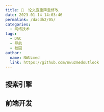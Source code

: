 ```yaml
---
title: 💉  论文查重降重修改
date: 2023-01-14 14:03:46
permalink: /dacdh2/05/
categories: 
  - 网络技术
tags: 
  - DAC
  - 导航
  - 校园
author: 
  name: NWUzmed
  link: https://github.com/nwuzmedoutlook
---
```


## 搜索引擎

<ClientOnly>
  <Card :cardData="cardData0" :cardListSize=4 carTitlColor="#000" carHoverColor="#000" />
</ClientOnly>

## 前端开发

<ClientOnly>
  <Card :cardData="cardData1" :cardListSize=4 carTitlColor="#000" carHoverColor="#000" />
</ClientOnly>

<script>
export default {
  data() {
    return {
      cardData0: [
        {
          id: "0",
          cardSrc: "http://www.baidu.com/",
          cardName: "百度",
          cardContent:
            "百度——全球最大的中文搜索引擎及最大的中文网站，全球领先的人工智能公司",
        },
{cardSrc: "http://vpcs.cqvip.com/", cardImgSrc: "https://api.xinac.net/icon/?url=http://vpcs.cqvip.com/", cardName: "维普论文检测【官方网站】", cardContent: "论文查重，毕业论文抄袭检测，24小时自助检测",},
{cardSrc: "http://check.wanfangdata.com.cn/", cardImgSrc: "https://api.xinac.net/icon/?url=http://check.wanfangdata.com.cn/", cardName: "万方检测", cardContent: "文献相似性检测服务",},
{cardSrc: "http://check7.cnki.net/", cardImgSrc: "https://api.xinac.net/icon/?url=http://check7.cnki.net/", cardName: "CNKI科研诚信管理系统研究中心", cardContent: "知网学术不端检测仅向机构提供服务，不向个人开放",},
{cardSrc: "只做推荐，请自行辨别真伪，不要盲目使用", cardImgSrc: "https://api.xinac.net/icon/?url=只做推荐，请自行辨别真伪，不要盲目使用", cardName: "慎用排在此后的查重系统", cardContent: "只做推荐，请自行辨别真伪，不要盲目使用",},
{cardSrc: "http://gdcha.oadds.cn/", cardImgSrc: "https://api.xinac.net/icon/?url=http://gdcha.oadds.cn/", cardName: "GDCha国道查重", cardContent: "基于国际权威的turnitin系统，支持中文、英文查重，职称论文、期刊投稿、毕业论文、留学生论文全面检测。",},
{cardSrc: "https://www.turnitincn.com/", cardImgSrc: "https://api.xinac.net/icon/?url=https://www.turnitincn.com/", cardName: "Turnitin查重", cardContent: "英文论文查重检测软件,外文论文相似度检测系统",},
{cardSrc: "https://www.ithenticatecn.com/", cardImgSrc: "https://api.xinac.net/icon/?url=https://www.ithenticatecn.com/", cardName: "iThenticate查重", cardContent: "SCI英文期刊投稿查重软件,CrossCheck检测网站",},
{cardSrc: "https://www.figcheck.cn/imagecheck", cardImgSrc: "https://api.xinac.net/icon/?url=https://www.figcheck.cn/imagecheck", cardName: "Figcheck", cardContent: "图例查重",},
{cardSrc: "http://www.chaessay.com/", cardImgSrc: "https://api.xinac.net/icon/?url=http://www.chaessay.com/", cardName: "ChaEssay查论文网", cardContent: "turnitin,英文英语小论文,留学生Essay,SCI EI ISTP期刊,日语德语法语韩语,论文抄袭率检测查重软件系统",},
{cardSrc: "https://xueshu.baidu.com/usercenter/papercheck/homeindex?site=index_links", cardImgSrc: "https://api.xinac.net/icon/?url=https://xueshu.baidu.com/usercenter/papercheck/homeindex?site=index_links", cardName: "百度学术", cardContent: "查重网站推荐",},
{cardSrc: "http://www.gocheck.cn/", cardImgSrc: "https://api.xinac.net/icon/?url=http://www.gocheck.cn/", cardName: "G·格子达", cardContent: "论文引用检测系统",},
{cardSrc: "http://plagiarisma.net/cn/", cardImgSrc: "https://api.xinac.net/icon/?url=http://plagiarisma.net/cn/", cardName: "Plagiarisma", cardContent: "论文查重_论文检测",},
{cardSrc: "https://www.duplichecker.com/", cardImgSrc: "https://api.xinac.net/icon/?url=https://www.duplichecker.com/", cardName: "Plagiarism Checker", cardContent: "100% Free and Accurate",},
{cardSrc: "http://www.antcheck.cn/", cardImgSrc: "https://api.xinac.net/icon/?url=http://www.antcheck.cn/", cardName: "蚂蚁查重网", cardContent: "集免费论文查重入口,为实惠知网检测系统而生！",},
{cardSrc: "http://www.okcheck.cn/", cardImgSrc: "https://api.xinac.net/icon/?url=http://www.okcheck.cn/", cardName: "明鉴", cardContent: "论文查重_学术不端检测系统_免费毕业论文抄袭检测",},
{cardSrc: "https://chkicnki.checkpass.net/", cardImgSrc: "https://api.xinac.net/icon/?url=https://chkicnki.checkpass.net/", cardName: "论文查重检测入口", cardContent: "全国知名品牌检测系统 一站式查重服务",},
{cardSrc: "http://dsa.dayainfo.com/", cardImgSrc: "https://api.xinac.net/icon/?url=http://dsa.dayainfo.com/", cardName: "大雅相似度分析", cardContent: "论文检测、论文查重系统",},
{cardSrc: "https://www.paperfree.cn/", cardImgSrc: "https://api.xinac.net/icon/?url=https://www.paperfree.cn/", cardName: "PaperFree官网", cardContent: "免费论文检测_免费论文查重_全球首个免费论文相似度检测系统",},
{cardSrc: "http://www.papertime.cn/", cardImgSrc: "https://api.xinac.net/icon/?url=http://www.papertime.cn/", cardName: "PaperTime论文时间", cardContent: "论文查重_免费论文检测_在线改重论文检测系统",},
{cardSrc: "https://www.paperera.com/", cardImgSrc: "https://api.xinac.net/icon/?url=https://www.paperera.com/", cardName: "PaperEra论文查重", cardContent: "免费论文查重_论文检测系统",},
{cardSrc: "https://www.paperbye.com/", cardImgSrc: "https://api.xinac.net/icon/?url=https://www.paperbye.com/", cardName: "PaperBye官网", cardContent: "论文查重软件免费版-论文检测系统免费查重网站",},
{cardSrc: "https://www.paperpass.com/", cardImgSrc: "https://api.xinac.net/icon/?url=https://www.paperpass.com/", cardName: "PaperPass官网", cardContent: "论文查重-论文检测-免费论文查重检测系统",},
{cardSrc: "http://www.papereasy.com/", cardImgSrc: "https://api.xinac.net/icon/?url=http://www.papereasy.com/", cardName: "PaperEasy", cardContent: "论文降重修改降低重复率_硕博人工改重包过知网查重",},
{cardSrc: "http://www.paperright.com/", cardImgSrc: "https://api.xinac.net/icon/?url=http://www.paperright.com/", cardName: "PaperRight论文查重", cardContent: "论文检测软件，免费论文查重",},
{cardSrc: "https://www.paperok.com/", cardImgSrc: "https://api.xinac.net/icon/?url=https://www.paperok.com/", cardName: "PaperOK论文查重", cardContent: "专注免费论文查重，论文查重免费，不限类型",},
{cardSrc: "http://www.bylwjc.com/index.htm", cardImgSrc: "https://api.xinac.net/icon/?url=http://www.bylwjc.com/index.htm", cardName: "PaperSame", cardContent: "万方维普paperpass论文查重检测系统软件",},
{cardSrc: "https://www.paperyy.com/", cardImgSrc: "https://api.xinac.net/icon/?url=https://www.paperyy.com/", cardName: "PaperYY论文检测", cardContent: "免费论文查重",},
{cardSrc: "https://www.lunwengo.net/", cardImgSrc: "https://api.xinac.net/icon/?url=https://www.lunwengo.net/", cardName: "论文狗论文查重", cardContent: "免费论文查重_论文查重免费入口_一键智能降重修改",},
{cardSrc: "https://www.beiying.online/", cardImgSrc: "https://api.xinac.net/icon/?url=https://www.beiying.online/", cardName: "贝影论文修改助手", cardContent: "免费论文降重软件辅助人工改重工具",},
{cardSrc: "https://www.paperred.com/", cardImgSrc: "https://api.xinac.net/icon/?url=https://www.paperred.com/", cardName: "PaperRed论文检测系统", cardContent: "免费论文查重入口",},
{cardSrc: "https://www.chabiguo.com/", cardImgSrc: "https://api.xinac.net/icon/?url=https://www.chabiguo.com/", cardName: "查必过", cardContent: "基于深度语义分析、先进的NLP技术、支持论文降重、自媒体文章原创度提升、公文、报告的语句优化处理、快速提高软文原创度等场景",},
{cardSrc: "http://www.8795.org/", cardImgSrc: "https://api.xinac.net/icon/?url=http://www.8795.org/", cardName: "天临论文降重助手", cardContent: "免费论文降重软件",},
{cardSrc: "http://www.9526.org/", cardImgSrc: "https://api.xinac.net/icon/?url=http://www.9526.org/", cardName: "降重神器", cardContent: "降重软件，降重免费软件",},

      ],
      
      cardData1: [
        {
          id: "1",
          cardSrc: "https://cn.vuejs.org/",
          cardImgSrc:
            "https://cdn.staticaly.com/gh/Kele-Bingtang/static@master/img/tools/20220105001047.png",
          cardName: "Vue",
          cardContent: "渐进式 JavaScript 框架",
        },
        {cardSrc: "https://element.eleme.cn/#/zh-CN/", cardImgSrc: "https://cdn.staticaly.com/gh/Kele-Bingtang/static@master/img/tools/20220105001602.png", cardName: "Element-UI", cardContent: "Element，一套为开发者、设计师和产品经理准备的基于 Vue 的桌面端组件库",},
        {cardSrc: "https://www.baidu.com/", cardImgSrc: "https://api.xinac.net/icon/?url=https://www.baidu.com", cardName: "百度", cardContent: "全球最大的中文搜索引擎",},
      ],
    };
  },
};
</script>
